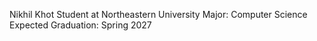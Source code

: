 Nikhil Khot
Student at Northeastern University
	Major: Computer Science
	Expected Graduation: Spring 2027